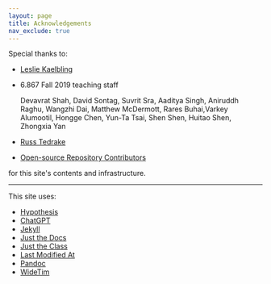 ```yaml
---
layout: page
title: Acknowledgements
nav_exclude: true
---
```



Special thanks to:
- [Leslie Kaelbling](https://people.csail.mit.edu/lpk/)
- 6.867 Fall 2019 teaching staff

    Devavrat Shah, David Sontag, Suvrit Sra, Aaditya Singh, Aniruddh Raghu, Wangzhi Dai, Matthew McDermott, Rares Buhai,Varkey Alumootil, Hongge Chen, Yun-Ta Tsai, Shen Shen, Huitao Shen, Zhongxia Yan
- [Russ Tedrake](http://groups.csail.mit.edu/locomotion/russt.html)
- [Open-source Repository Contributors](https://github.com/shensquared/gradML/graphs/contributors)


for this site's contents and infrastructure.

--- 
This site uses:

- [Hypothesis](https://web.hypothes.is/)
- [ChatGPT](https://chat.openai.com)
- [Jekyll](https://jekyllrb.com)
- [Just the Docs](https://github.com/just-the-docs/just-the-docs)
- [Just the Class](https://github.com/kevinlin1/just-the-class)
- [Last Modified At](https://github.com/gjtorikian/jekyll-last-modified-at)
- [Pandoc](https://pandoc.org/)
- [WideTim](https://www.widetim.com/)